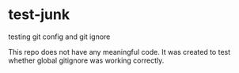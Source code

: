 # test-junk
testing git config and git ignore

This repo does not have any meaningful code. It was created to test whether global gitignore was working correctly.
